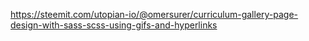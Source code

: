 https://steemit.com/utopian-io/@omersurer/curriculum-gallery-page-design-with-sass-scss-using-gifs-and-hyperlinks

